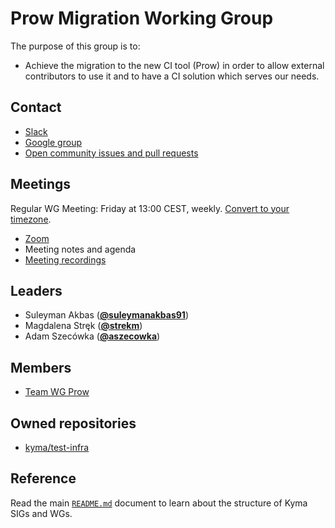 # Prow Migration Working Group

The purpose of this group is to:
* Achieve the migration to the new CI tool (Prow) in order to allow external contributors to use it and to have a CI solution which serves our needs.

## Contact

* [Slack](https://kyma-community.slack.com/messages/CD7GJ41QE/)
* [Google group](https://groups.google.com/forum/#!forum/kyma-wg-prow)
* [Open community issues and pull requests](https://github.com/kyma-project/community/labels/wg%2Fprow)

## Meetings

Regular WG Meeting: Friday at 13:00 CEST, weekly. [Convert to your timezone](http://www.thetimezoneconverter.com/?t=13:00&tz=CEST%20%28Central%20European%20Summer%20Time%29).

* [Zoom](https://zoom.us/j/4794339038)
* Meeting notes and agenda
* [Meeting recordings](https://www.youtube.com/playlist?list=PL7PGl--iaIH9SXFdB4DrraqI7oEer7S3Q)


## Leaders

* Suleyman Akbas (**[@suleymanakbas91](https://github.com/suleymanakbas91)**)
* Magdalena Stręk (**[@strekm](https://github.com/strekm)**)
* Adam Szecówka (**[@aszecowka](https://github.com/aszecowka)**)

## Members

* [Team WG Prow](https://github.com/orgs/kyma-project/teams/wg-prow/members)
## Owned repositories

* [kyma/test-infra](https://github.com/kyma-project/test-infra)

## Reference

Read the main [`README.md`](../../README.md) document to learn about the structure of Kyma SIGs and WGs.
